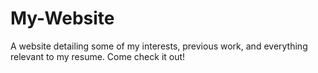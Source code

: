 # My-Website
A website detailing some of my interests, previous work, and everything relevant to my resume. Come check it out!
